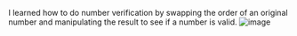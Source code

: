 I learned how to do number verification by swapping the order of an original number and manipulating the result to see if a number is valid.
![image](https://github.com/user-attachments/assets/1c1be78e-a1ac-41b1-88dd-9746a3d244b6)
